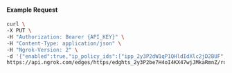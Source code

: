 <!-- Code generated for API Clients. DO NOT EDIT. -->

#### Example Request

```bash
curl \
-X PUT \
-H "Authorization: Bearer {API_KEY}" \
-H "Content-Type: application/json" \
-H "Ngrok-Version: 2" \
-d '{"enabled":true,"ip_policy_ids":["ipp_2y3P2dW1qP1QHldIdXlc2jD2BUF","ipp_2y3P2b0254dvEQSE7ftywkTHi0w"]}' \
https://api.ngrok.com/edges/https/edghts_2y3P2be7H4oI4KX47wjJMkaRmnZ/routes/edghtsrt_2y3P2eMJopeYUCQHQ8aSaCxF0Ps/ip_restriction
```
